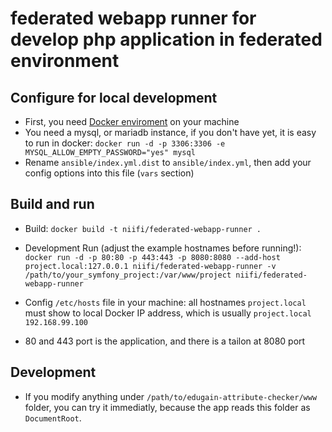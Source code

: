 # federated webapp runner for develop php application in federated environment

## Configure for local development
* First, you need [Docker enviroment](https://docker.com/toolbox) on your machine
* You need a mysql, or mariadb instance, if you don't have yet, it is easy to run in docker: `docker run -d -p 3306:3306 -e MYSQL_ALLOW_EMPTY_PASSWORD="yes" mysql`
* Rename `ansible/index.yml.dist` to `ansible/index.yml`, then add your config options into this file (`vars` section)

## Build and run
* Build: `docker build -t niifi/federated-webapp-runner .`
* Development Run (adjust the example hostnames before running!): `docker run -d -p 80:80 -p 443:443 -p 8080:8080 --add-host project.local:127.0.0.1 niifi/federated-webapp-runner
 -v /path/to/your_symfony_project:/var/www/project niifi/federated-webapp-runner
 `
 * Config `/etc/hosts` file in your machine: all hostnames `project.local` must show to local Docker IP address, which is usually `project.local 192.168.99.100`
 
* 80 and 443 port is the application, and there is a tailon at 8080 port
 
## Development
* If you modify anything under `/path/to/edugain-attribute-checker/www` folder, you can try it immediatly, because the app reads this folder as `DocumentRoot`.
